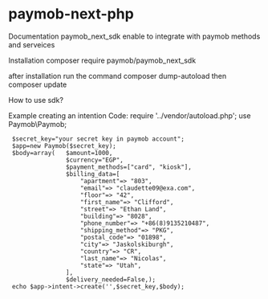 # paymob-next-php
Documentation
 paymob_next_sdk enable to integrate with paymob methods and serveices 
 
Installation
   composer require paymob/paymob_next_sdk 
   
after installation run the command composer dump-autoload then composer update 

How to use sdk?

  Example
    creating an intention
     Code:
     require '../vendor/autoload.php';
     use Paymob\Paymob;
     
     $secret_key="your secret key in paymob account";
     $app=new Paymob($secret_key);
     $body=array(   $amount=1000,
                    $currency="EGP",
                    $payment_methods=["card", "kiosk"],
                    $billing_data=[
                        "apartment"=> "803",
                        "email"=> "claudette09@exa.com",
                        "floor"=> "42",
                        "first_name"=> "Clifford",
                        "street"=> "Ethan Land",
                        "building"=> "8028",
                        "phone_number"=> "+86(8)9135210487",
                        "shipping_method"=> "PKG",
                        "postal_code"=> "01898",
                        "city"=> "Jaskolskiburgh",
                        "country"=> "CR",
                        "last_name"=> "Nicolas",
                        "state"=> "Utah",
                    ],
                    $delivery_needed=False,);
     echo $app->intent->create('',$secret_key,$body);
 
